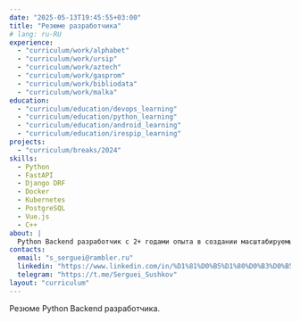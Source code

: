 ```yaml
---
date: "2025-05-13T19:45:55+03:00"
title: "Резюме разработчика"
# lang: ru-RU
experience: 
  - "curriculum/work/alphabet"
  - "curriculum/work/ursip"
  - "curriculum/work/aztech"
  - "curriculum/work/gasprom"
  - "curriculum/work/bibliodata"
  - "curriculum/work/malka"
education:
  - "curriculum/education/devops_learning"
  - "curriculum/education/python_learning"
  - "curriculum/education/android_learning"
  - "curriculum/education/irespip_learning"
projects:
  - "curriculum/breaks/2024"
skills:
  - Python
  - FastAPI
  - Django DRF
  - Docker
  - Kubernetes
  - PostgreSQL
  - Vue.js
  - C++
about: |
  Python Backend разработчик с 2+ годами опыта в создании масштабируемых веб-приложений. Специализируюсь на FastAPI, Django и микросервисной архитектуре. Увлечён IoT и разработкой pet-проектов, включая умные устройства на ESP8266. Стремлюсь к чистому коду и автоматизации процессов.  
contacts:
  email: "s_serguei@rambler.ru"
  linkedin: "https://www.linkedin.com/in/%D1%81%D0%B5%D1%80%D0%B3%D0%B5%D0%B9-%D1%81%D1%83%D1%88%D0%BA%D0%BE%D0%B2-05682863/"
  telegram: "https://t.me/Serguei_Sushkov"
layout: "curriculum"
---
```


Резюме Python Backend разработчика.

<!-- Блок появится автоматически из шаблона -->